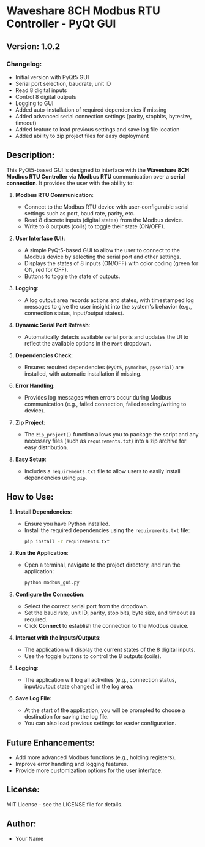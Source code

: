 # Waveshare 8CH Modbus RTU Controller - PyQt GUI

## Version: 1.0.2

### Changelog:
- Initial version with PyQt5 GUI
- Serial port selection, baudrate, unit ID
- Read 8 digital inputs
- Control 8 digital outputs
- Logging to GUI
- Added auto-installation of required dependencies if missing
- Added advanced serial connection settings (parity, stopbits, bytesize, timeout)
- Added feature to load previous settings and save log file location
- Added ability to zip project files for easy deployment

## Description:

This PyQt5-based GUI is designed to interface with the **Waveshare 8CH Modbus RTU Controller** via **Modbus RTU** communication over a **serial connection**. It provides the user with the ability to:

1. **Modbus RTU Communication**:
   - Connect to the Modbus RTU device with user-configurable serial settings such as port, baud rate, parity, etc.
   - Read 8 discrete inputs (digital states) from the Modbus device.
   - Write to 8 outputs (coils) to toggle their state (ON/OFF).

2. **User Interface (UI)**:
   - A simple PyQt5-based GUI to allow the user to connect to the Modbus device by selecting the serial port and other settings.
   - Displays the states of 8 inputs (ON/OFF) with color coding (green for ON, red for OFF).
   - Buttons to toggle the state of outputs.

3. **Logging**:
   - A log output area records actions and states, with timestamped log messages to give the user insight into the system's behavior (e.g., connection status, input/output states).

4. **Dynamic Serial Port Refresh**:
   - Automatically detects available serial ports and updates the UI to reflect the available options in the `Port` dropdown.

5. **Dependencies Check**:
   - Ensures required dependencies (`PyQt5`, `pymodbus`, `pyserial`) are installed, with automatic installation if missing.

6. **Error Handling**:
   - Provides log messages when errors occur during Modbus communication (e.g., failed connection, failed reading/writing to device).

7. **Zip Project**:
   - The `zip_project()` function allows you to package the script and any necessary files (such as `requirements.txt`) into a zip archive for easy distribution.

8. **Easy Setup**:
   - Includes a `requirements.txt` file to allow users to easily install dependencies using `pip`.

## How to Use:

1. **Install Dependencies**:
   - Ensure you have Python installed.
   - Install the required dependencies using the `requirements.txt` file:
     ```bash
     pip install -r requirements.txt
     ```

2. **Run the Application**:
   - Open a terminal, navigate to the project directory, and run the application:
     ```bash
     python modbus_gui.py
     ```

3. **Configure the Connection**:
   - Select the correct serial port from the dropdown.
   - Set the baud rate, unit ID, parity, stop bits, byte size, and timeout as required.
   - Click **Connect** to establish the connection to the Modbus device.

4. **Interact with the Inputs/Outputs**:
   - The application will display the current states of the 8 digital inputs.
   - Use the toggle buttons to control the 8 outputs (coils).

5. **Logging**:
   - The application will log all activities (e.g., connection status, input/output state changes) in the log area.
   
6. **Save Log File**:
   - At the start of the application, you will be prompted to choose a destination for saving the log file.
   - You can also load previous settings for easier configuration.

## Future Enhancements:
- Add more advanced Modbus functions (e.g., holding registers).
- Improve error handling and logging features.
- Provide more customization options for the user interface.

## License:
MIT License - see the LICENSE file for details.

## Author:
- Your Name
